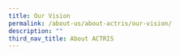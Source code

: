 ```yaml
---
title: Our Vision
permalink: /about-us/about-actris/our-vision/
description: ""
third_nav_title: About ACTRIS
---
```

